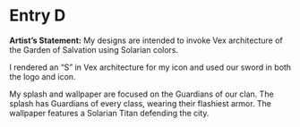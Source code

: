 # Entry D
**Artist’s Statement:**
My designs are intended to invoke Vex architecture of the Garden of Salvation using Solarian colors.

I rendered an “S” in Vex architecture for my icon and used our sword in both the logo and icon.

My splash and wallpaper are focused on the Guardians of our clan.  The splash has Guardians of every class, wearing their flashiest armor.  The wallpaper features a Solarian Titan defending the city.